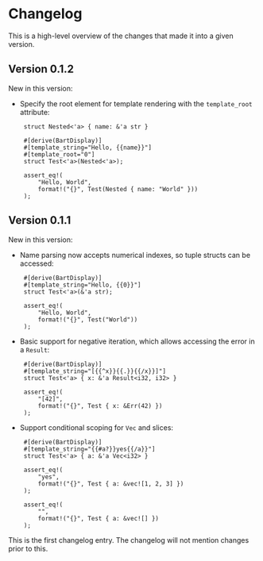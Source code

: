 Changelog
=========
This is a high-level overview of the changes that made it into a given version.

Version 0.1.2
-------------
New in this version:

 * Specify the root element for template rendering with the `template_root` attribute:

        struct Nested<'a> { name: &'a str }

        #[derive(BartDisplay)]
        #[template_string="Hello, {{name}}"]
        #[template_root="0"]
        struct Test<'a>(Nested<'a>);

        assert_eq!(
            "Hello, World",
            format!("{}", Test(Nested { name: "World" }))
        );

Version 0.1.1
-------------
New in this version:

 * Name parsing now accepts numerical indexes, so tuple structs can be accessed:

        #[derive(BartDisplay)]
        #[template_string="Hello, {{0}}"]
        struct Test<'a>(&'a str);

        assert_eq!(
            "Hello, World",
            format!("{}", Test("World"))
        );

 * Basic support for negative iteration, which allows accessing the error in a `Result`:

        #[derive(BartDisplay)]
        #[template_string="[{{^x}}{{.}}{{/x}}]"]
        struct Test<'a> { x: &'a Result<i32, i32> }

        assert_eq!(
            "[42]",
            format!("{}", Test { x: &Err(42) })
        );

 * Support conditional scoping for `Vec` and slices:

        #[derive(BartDisplay)]
        #[template_string="{{#a?}}yes{{/a}}"]
        struct Test<'a> { a: &'a Vec<i32> }

        assert_eq!(
            "yes",
            format!("{}", Test { a: &vec![1, 2, 3] })
        );

        assert_eq!(
            "",
            format!("{}", Test { a: &vec![] })
        );

This is the first changelog entry. The changelog will not mention changes prior to this.
